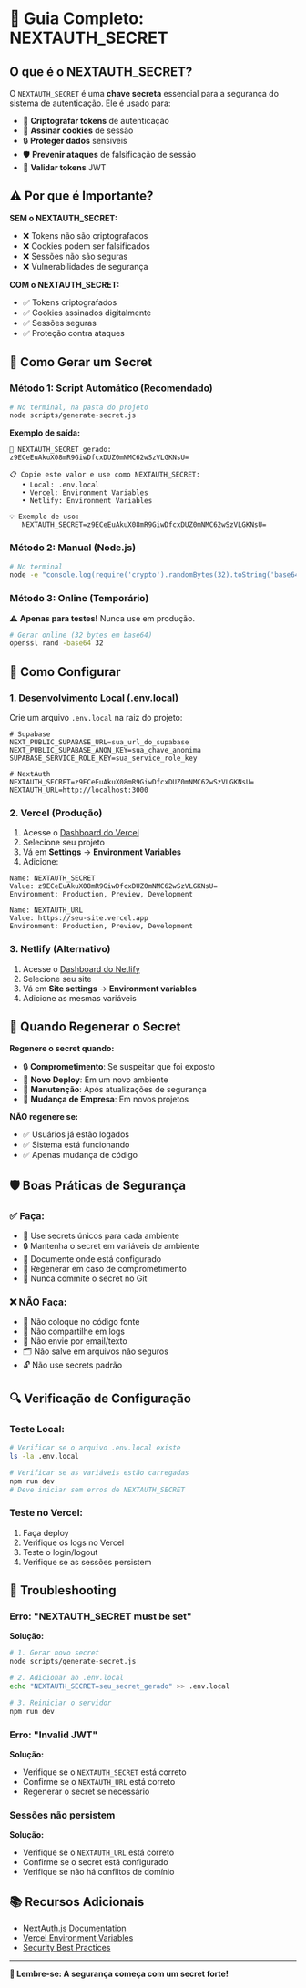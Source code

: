 # 🔑 Guia Completo: NEXTAUTH_SECRET

## O que é o NEXTAUTH_SECRET?

O `NEXTAUTH_SECRET` é uma **chave secreta** essencial para a segurança do sistema de autenticação. Ele é usado para:

- 🔐 **Criptografar tokens** de autenticação
- 🍪 **Assinar cookies** de sessão
- 🔒 **Proteger dados** sensíveis
- 🛡️ **Prevenir ataques** de falsificação de sessão
- 🔄 **Validar tokens** JWT

## ⚠️ Por que é Importante?

**SEM o NEXTAUTH_SECRET:**
- ❌ Tokens não são criptografados
- ❌ Cookies podem ser falsificados
- ❌ Sessões não são seguras
- ❌ Vulnerabilidades de segurança

**COM o NEXTAUTH_SECRET:**
- ✅ Tokens criptografados
- ✅ Cookies assinados digitalmente
- ✅ Sessões seguras
- ✅ Proteção contra ataques

## 🎯 Como Gerar um Secret

### **Método 1: Script Automático (Recomendado)**

```bash
# No terminal, na pasta do projeto
node scripts/generate-secret.js
```

**Exemplo de saída:**
```
🔑 NEXTAUTH_SECRET gerado:
z9ECeEuAkuX08mR9GiwDfcxDUZ0mNMC62wSzVLGKNsU=

📋 Copie este valor e use como NEXTAUTH_SECRET:
   • Local: .env.local
   • Vercel: Environment Variables
   • Netlify: Environment Variables

💡 Exemplo de uso:
   NEXTAUTH_SECRET=z9ECeEuAkuX08mR9GiwDfcxDUZ0mNMC62wSzVLGKNsU=
```

### **Método 2: Manual (Node.js)**

```bash
# No terminal
node -e "console.log(require('crypto').randomBytes(32).toString('base64'))"
```

### **Método 3: Online (Temporário)**

⚠️ **Apenas para testes!** Nunca use em produção.

```bash
# Gerar online (32 bytes em base64)
openssl rand -base64 32
```

## 📝 Como Configurar

### **1. Desenvolvimento Local (.env.local)**

Crie um arquivo `.env.local` na raiz do projeto:

```env
# Supabase
NEXT_PUBLIC_SUPABASE_URL=sua_url_do_supabase
NEXT_PUBLIC_SUPABASE_ANON_KEY=sua_chave_anonima
SUPABASE_SERVICE_ROLE_KEY=sua_service_role_key

# NextAuth
NEXTAUTH_SECRET=z9ECeEuAkuX08mR9GiwDfcxDUZ0mNMC62wSzVLGKNsU=
NEXTAUTH_URL=http://localhost:3000
```

### **2. Vercel (Produção)**

1. Acesse o [Dashboard do Vercel](https://vercel.com/dashboard)
2. Selecione seu projeto
3. Vá em **Settings** → **Environment Variables**
4. Adicione:

```
Name: NEXTAUTH_SECRET
Value: z9ECeEuAkuX08mR9GiwDfcxDUZ0mNMC62wSzVLGKNsU=
Environment: Production, Preview, Development
```

```
Name: NEXTAUTH_URL
Value: https://seu-site.vercel.app
Environment: Production, Preview, Development
```

### **3. Netlify (Alternativo)**

1. Acesse o [Dashboard do Netlify](https://app.netlify.com)
2. Selecione seu site
3. Vá em **Site settings** → **Environment variables**
4. Adicione as mesmas variáveis

## 🔄 Quando Regenerar o Secret

**Regenere o secret quando:**

- 🔒 **Comprometimento**: Se suspeitar que foi exposto
- 🚀 **Novo Deploy**: Em um novo ambiente
- 🔧 **Manutenção**: Após atualizações de segurança
- 🏢 **Mudança de Empresa**: Em novos projetos

**NÃO regenere se:**
- ✅ Usuários já estão logados
- ✅ Sistema está funcionando
- ✅ Apenas mudança de código

## 🛡️ Boas Práticas de Segurança

### ✅ **Faça:**
- 🔑 Use secrets únicos para cada ambiente
- 🔒 Mantenha o secret em variáveis de ambiente
- 📝 Documente onde está configurado
- 🔄 Regenerar em caso de comprometimento
- 🚫 Nunca commite o secret no Git

### ❌ **NÃO Faça:**
- 📄 Não coloque no código fonte
- 🔗 Não compartilhe em logs
- 📱 Não envie por email/texto
- 🗂️ Não salve em arquivos não seguros
- 🔓 Não use secrets padrão

## 🔍 Verificação de Configuração

### **Teste Local:**
```bash
# Verificar se o arquivo .env.local existe
ls -la .env.local

# Verificar se as variáveis estão carregadas
npm run dev
# Deve iniciar sem erros de NEXTAUTH_SECRET
```

### **Teste no Vercel:**
1. Faça deploy
2. Verifique os logs no Vercel
3. Teste o login/logout
4. Verifique se as sessões persistem

## 🚨 Troubleshooting

### **Erro: "NEXTAUTH_SECRET must be set"**

**Solução:**
```bash
# 1. Gerar novo secret
node scripts/generate-secret.js

# 2. Adicionar ao .env.local
echo "NEXTAUTH_SECRET=seu_secret_gerado" >> .env.local

# 3. Reiniciar o servidor
npm run dev
```

### **Erro: "Invalid JWT"**

**Solução:**
- Verifique se o `NEXTAUTH_SECRET` está correto
- Confirme se o `NEXTAUTH_URL` está correto
- Regenerar o secret se necessário

### **Sessões não persistem**

**Solução:**
- Verifique se o `NEXTAUTH_URL` está correto
- Confirme se o secret está configurado
- Verifique se não há conflitos de domínio

## 📚 Recursos Adicionais

- [NextAuth.js Documentation](https://next-auth.js.org/configuration/options#secret)
- [Vercel Environment Variables](https://vercel.com/docs/concepts/projects/environment-variables)
- [Security Best Practices](https://next-auth.js.org/configuration/security)

---

**🔐 Lembre-se: A segurança começa com um secret forte!** 